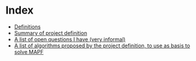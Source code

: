 
# Index

* [Definitions](definitions.md)
* [Summary of project definition](project_definition_summary.md)
* [A list of open questions I have (very informal)](questions.md)
* [A list of algorithms proposed by the project definition, to use as basis to solve MAPF](algorithm_propositions.md)